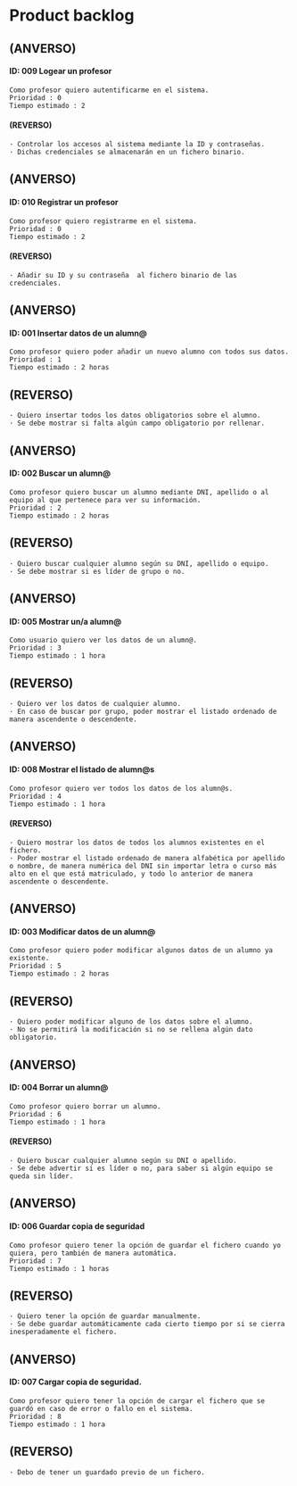 # Product backlog

## **(ANVERSO)**
#### **ID**: 009 **Logear un profesor**
~~~
Como profesor quiero autentificarme en el sistema.
Prioridad : 0
Tiempo estimado : 2
~~~

#### **(REVERSO)**
~~~
· Controlar los accesos al sistema mediante la ID y contraseñas.
· Dichas credenciales se almacenarán en un fichero binario.
~~~

## **(ANVERSO)**
#### **ID**: 010 **Registrar un profesor**
~~~
Como profesor quiero registrarme en el sistema.
Prioridad : 0
Tiempo estimado : 2
~~~

#### **(REVERSO)**
~~~
· Añadir su ID y su contraseña  al fichero binario de las credenciales. 
~~~


## **(ANVERSO)**
#### **ID**: 001 **Insertar datos de un alumn@**
~~~
Como profesor quiero poder añadir un nuevo alumno con todos sus datos.
Prioridad : 1
Tiempo estimado : 2 horas
~~~

## **(REVERSO)**
~~~
· Quiero insertar todos los datos obligatorios sobre el alumno.
· Se debe mostrar si falta algún campo obligatorio por rellenar. 
~~~


## **(ANVERSO)**
#### **ID**: 002 **Buscar un alumn@**
~~~
Como profesor quiero buscar un alumno mediante DNI, apellido o al equipo al que pertenece para ver su información.
Prioridad : 2
Tiempo estimado : 2 horas
~~~

## **(REVERSO)**
~~~
· Quiero buscar cualquier alumno según su DNI, apellido o equipo.
· Se debe mostrar si es líder de grupo o no.
~~~


## **(ANVERSO)**
#### **ID**: 005 **Mostrar un/a alumn@**
~~~
Como usuario quiero ver los datos de un alumn@.
Prioridad : 3
Tiempo estimado : 1 hora
~~~

## **(REVERSO)**
~~~
· Quiero ver los datos de cualquier alumno.
· En caso de buscar por grupo, poder mostrar el listado ordenado de manera ascendente o descendente.
~~~


## **(ANVERSO)**
#### **ID**: 008 **Mostrar el listado de alumn@s**
~~~
Como profesor quiero ver todos los datos de los alumn@s.
Prioridad : 4
Tiempo estimado : 1 hora
~~~

#### **(REVERSO)**
~~~
· Quiero mostrar los datos de todos los alumnos existentes en el fichero.
· Poder mostrar el listado ordenado de manera alfabética por apellido o nombre, de manera numérica del DNI sin importar letra o curso más alto en el que está matriculado, y todo lo anterior de manera ascendente o descendente.
~~~


## **(ANVERSO)**
#### **ID**: 003 **Modificar datos de un alumn@**
~~~
Como profesor quiero poder modificar algunos datos de un alumno ya existente.
Prioridad : 5
Tiempo estimado : 2 horas
~~~

## **(REVERSO)**
~~~
· Quiero poder modificar alguno de los datos sobre el alumno.
· No se permitirá la modificación si no se rellena algún dato obligatorio.
~~~

## **(ANVERSO)**
#### **ID**: 004 **Borrar un alumn@**
~~~
Como profesor quiero borrar un alumno.
Prioridad : 6
Tiempo estimado : 1 hora
~~~

#### **(REVERSO)**
~~~
· Quiero buscar cualquier alumno según su DNI o apellido.
· Se debe advertir si es líder o no, para saber si algún equipo se queda sin líder.
~~~


## **(ANVERSO)**
#### **ID**: 006 **Guardar copia de seguridad**
~~~
Como profesor quiero tener la opción de guardar el fichero cuando yo quiera, pero también de manera automática.
Prioridad : 7
Tiempo estimado : 1 horas
~~~

## **(REVERSO)**
~~~
· Quiero tener la opción de guardar manualmente.
· Se debe guardar automáticamente cada cierto tiempo por si se cierra inesperadamente el fichero.
~~~


## **(ANVERSO)**
#### **ID**: 007 **Cargar copia de seguridad.**
~~~
Como profesor quiero tener la opción de cargar el fichero que se guardó en caso de error o fallo en el sistema.
Prioridad : 8
Tiempo estimado : 1 hora
~~~

## **(REVERSO)**
~~~
· Debo de tener un guardado previo de un fichero.
~~~
